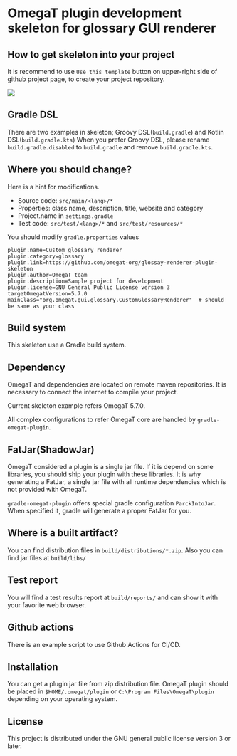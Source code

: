 # OmegaT plugin development skeleton for glossary GUI renderer

## How to get skeleton into your project

It is recommend to use `Use this template` button on upper-right side of github project page,
to create your project repository.

![](https://docs.github.com/assets/images/help/repository/use-this-template-button.png)

## Gradle DSL

There are two examples in skeleton; Groovy DSL(`build.gradle`) and Kotlin DSL(`build.gradle.kts`)
When you prefer Groovy DSL, please rename `build.gradle.disabled` to `build.gradle` and remove `build.gradle.kts`.

## Where you should change?

Here is a hint for modifications.

- Source code: `src/main/<lang>/*`
- Properties: class name, description, title, website and category
- Project.name in `settings.gradle`
- Test code: `src/test/<lang>/*` and `src/test/resources/*`

You should modify `gradle.properties` values
```properties
plugin.name=Custom glossary renderer
plugin.category=glossary
plugin.link=https://github.com/omegat-org/glossay-renderer-plugin-skeleton
plugin.author=OmegaT team
plugin.description=Sample project for development
plugin.license=GNU General Public License version 3
targetOmegatVersion=5.7.0
mainClass="org.omegat.gui.glossary.CustomGlossaryRenderer"  # should be same as your class
```


## Build system

This skeleton use a Gradle build system.

## Dependency

OmegaT and dependencies are located on remote maven repositories.
It is necessary to connect the internet to compile your project.

Current skeleton example refers OmegaT 5.7.0.

All complex configurations to refer OmegaT core are handled by
`gradle-omegat-plugin`.

## FatJar(ShadowJar)

OmegaT considered a plugin is a single jar file. If it is depend on some libraries, 
you should ship your plugin with these libraries.
It is why generating a FatJar, a single jar file with all runtime dependencies
which is not provided with OmegaT.

`gradle-omegat-plugin` offers special gradle configuration `ParckIntoJar`.
When specified it, gradle will generate a proper FatJar for you.


## Where is a built artifact?

You can find distribution files in `build/distributions/*.zip`.
Also you can find jar files at `build/libs/`

## Test report

You will find a test results report at `build/reports/` and can show it with your favorite web browser.

## Github actions

There is an example script to use Github Actions for CI/CD.


## Installation

You can get a plugin jar file from zip distribution file.
OmegaT plugin should be placed in `$HOME/.omegat/plugin` or `C:\Program Files\OmegaT\plugin`
depending on your operating system.

## License

This project is distributed under the GNU general public license version 3 or later.
